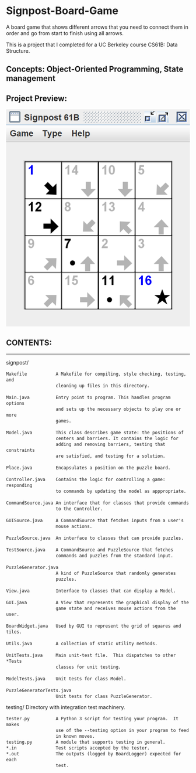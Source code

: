 # Signpost-Board-Game
A board game that shows different arrows that you need to connect them in order and go from start to finish using all arrows.

This is a project that I completed for a UC Berkeley course CS61B: Data Structure. 


## Concepts: Object-Oriented Programming, State management

## Project Preview:
![Preview](https://github.com/Sheldenshi/Signpost-Board-Game/blob/master/ss.png)

## CONTENTS:
---------

signpost/

    Makefile           A Makefile for compiling, style checking, testing, and
                       cleaning up files in this directory.

    Main.java          Entry point to program. This handles program options
                       and sets up the necessary objects to play one or more
                       games.

    Model.java         This class describes game state: the positions of
                       centers and barriers. It contains the logic for
                       adding and removing barriers, testing that constraints
                       are satisfied, and testing for a solution.

    Place.java         Encapsulates a position on the puzzle board.

    Controller.java    Contains the logic for controlling a game: responding
                       to commands by updating the model as apppropriate.

    CommandSource.java An interface that for classes that provide commands
                       to the Controller.

    GUISource.java     A CommandSource that fetches inputs from a user's
                       mouse actions.

    PuzzleSource.java  An interface to classes that can provide puzzles.

    TestSource.java    A CommandSource and PuzzleSource that fetches
                       commands and puzzles from the standard input.

    PuzzleGenerator.java
                       A kind of PuzzleSource that randomly generates
                       puzzles.

    View.java          Interface to classes that can display a Model.

    GUI.java           A View that represents the graphical display of the
                       game state and receives mouse actions from the user.

    BoardWidget.java   Used by GUI to represent the grid of squares and tiles.

    Utils.java         A collection of static utility methods.

    UnitTests.java     Main unit-test file.  This dispatches to other *Tests
                       classes for unit testing.

    ModelTests.java    Unit tests for class Model.

    PuzzleGeneratorTests.java
                       Unit tests for class PuzzleGenerator.


testing/                 Directory with integration test machinery.

    tester.py          A Python 3 script for testing your program.  It makes
                       use of the --testing option in your program to feed
                       in known moves.
    testing.py         A module that supports testing in general.
    *.in               Test scripts accepted by the tester.
    *.out              The outputs (logged by BoardLogger) expected for each
                       test.
